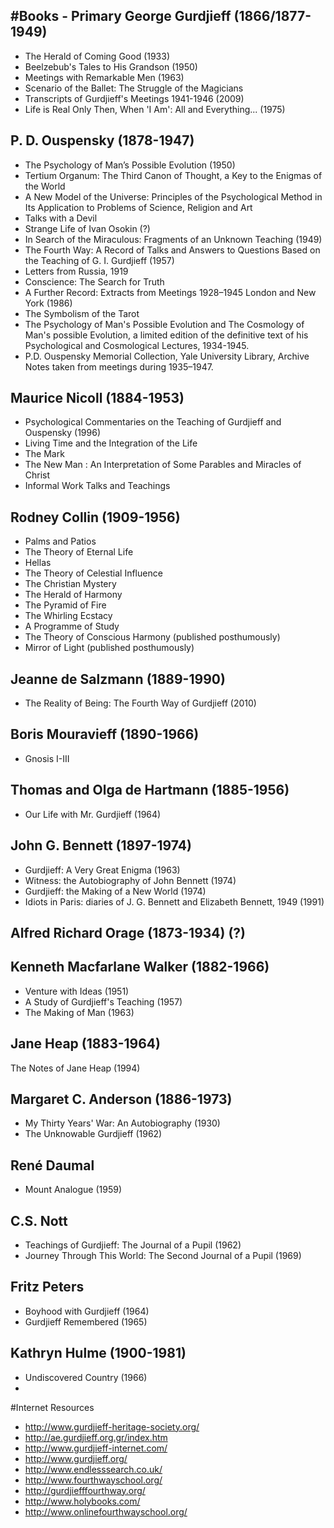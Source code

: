 #Books - Primary
George Gurdjieff (1866/1877-1949)
----------------
- The Herald of Coming Good (1933)
- Beelzebub's Tales to His Grandson (1950)
- Meetings with Remarkable Men (1963)
- Scenario of the Ballet: The Struggle of the Magicians
- Transcripts of Gurdjieff's Meetings 1941-1946 (2009)
- Life is Real Only Then, When 'I Am': All and Everything... (1975)

P. D. Ouspensky (1878-1947)
---------------
- The Psychology of Man’s Possible Evolution (1950) 
- Tertium Organum: The Third Canon of Thought, a Key to the Enigmas of the World
- A New Model of the Universe: Principles of the Psychological Method in Its Application to Problems of Science, Religion and Art 
- Talks with a Devil
- Strange Life of Ivan Osokin (?)
- In Search of the Miraculous: Fragments of an Unknown Teaching (1949)
- The Fourth Way: A Record of Talks and Answers to Questions Based on the Teaching of G. I. Gurdjieff (1957)
- Letters from Russia, 1919 
- Conscience: The Search for Truth
- A Further Record: Extracts from Meetings 1928–1945 London and New York (1986)
- The Symbolism of the Tarot
- The Psychology of Man's Possible Evolution and The Cosmology of Man's possible Evolution, a limited edition of the definitive text of his Psychological and Cosmological Lectures, 1934-1945.
- P.D. Ouspensky Memorial Collection, Yale University Library, Archive Notes taken from meetings during 1935–1947.
    
Maurice Nicoll (1884-1953)
--------------
- Psychological Commentaries on the Teaching of Gurdjieff and Ouspensky (1996)
- Living Time and the Integration of the Life
- The Mark
- The New Man : An Interpretation of Some Parables and Miracles of Christ
- Informal Work Talks and Teachings

Rodney Collin (1909-1956)
--------------
- Palms and Patios
- The Theory of Eternal Life
- Hellas
- The Theory of Celestial Influence
- The Christian Mystery
- The Herald of Harmony
- The Pyramid of Fire
- The Whirling Ecstacy
- A Programme of Study
- The Theory of Conscious Harmony (published posthumously)
- Mirror of Light (published posthumously)
    
Jeanne de Salzmann (1889-1990)
------------------
- The Reality of Being: The Fourth Way of Gurdjieff (2010)

Boris Mouravieff (1890-1966)
------------------
- Gnosis I-III

Thomas and Olga de Hartmann (1885-1956)
------------------
- Our Life with Mr. Gurdjieff (1964)

John G. Bennett (1897-1974)
------------------
- Gurdjieff: A Very Great Enigma (1963)
- Witness: the Autobiography of John Bennett (1974)
- Gurdjieff: the Making of a New World (1974)
- Idiots in Paris: diaries of J. G. Bennett and Elizabeth Bennett, 1949 (1991)

Alfred Richard Orage (1873-1934) (?)
------------------

Kenneth Macfarlane Walker (1882-1966)
------------------
- Venture with Ideas (1951)
- A Study of Gurdjieff's Teaching (1957)
- The Making of Man (1963)

Jane Heap (1883-1964)
------------------
The Notes of Jane Heap (1994) 

Margaret C. Anderson (1886-1973)
------------------
- My Thirty Years' War: An Autobiography (1930) 
- The Unknowable Gurdjieff (1962)

René Daumal
------------------
- Mount Analogue (1959) 

C.S. Nott
------------------
- Teachings of Gurdjieff: The Journal of a Pupil (1962) 
- Journey Through This World: The Second Journal of a Pupil (1969)

Fritz Peters 
------------------
- Boyhood with Gurdjieff (1964) 
- Gurdjieff Remembered (1965)

Kathryn Hulme (1900-1981)
------------------
- Undiscovered Country (1966)
- 

#Internet Resources

- http://www.gurdjieff-heritage-society.org/
- http://ae.gurdjieff.org.gr/index.htm
- http://www.gurdjieff-internet.com/
- http://www.gurdjieff.org/
- http://www.endlesssearch.co.uk/
- http://www.fourthwayschool.org/
- http://gurdjiefffourthway.org/
- http://www.holybooks.com/
- http://www.onlinefourthwayschool.org/
